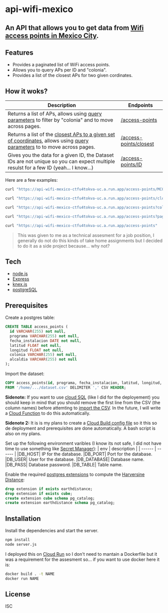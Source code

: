 #  api-wifi-mexico
## An API that allows you to get data from [Wifi access points in Mexico City](https://datos.cdmx.gob.mx/dataset/puntos-de-acceso-wifi-en-la-ciudad-de-mexico).

## Features

- Provides a paginated list of WiFi access points.
- Allows you to query APs per ID and "colonia".
- Provides a list of the closest APs for two given cordinates.

## How it woks?

| Description | Endpoints |
| ------ | ------ |
| Returns a list of APs, allows using [query parameters](https://en.wikipedia.org/wiki/Query_string) to filter by "colonia" and to move across pages. | [/access-points](localhost:8080/access-points) |
| Returns a list of the [closest APs to a given set of coordinates](https://en.wikipedia.org/wiki/Haversine_formula), allows using [query parameters](https://en.wikipedia.org/wiki/Query_string) to to move across pages. | [/access-points/closest](localhost:8080/access-points/closest?latitud=9&longitud=9)|
| Gives you the data for a given ID, the Dataset IDs are not unique so you can expect multiple resulst for a few ID (yeah... I know...)| [/access-points/ID](localhost:8080/access-points/141) |

Here are a few examples:
```sh
curl "https://api-wifi-mexico-ctfu4tokva-uc.a.run.app/access-points/MC00427"
```
```sh
curl "https://api-wifi-mexico-ctfu4tokva-uc.a.run.app/access-points/closest?latitud=19.3185&longitud=-98.96466"
```
```sh
curl "https://api-wifi-mexico-ctfu4tokva-uc.a.run.app/access-points?colonia=IGNACIO%20ZARAGOZA%20I"
```
```sh
curl "https://api-wifi-mexico-ctfu4tokva-uc.a.run.app/access-points?page=27"
```
```sh
curl "https://api-wifi-mexico-ctfu4tokva-uc.a.run.app/access-points"
```
> This was given to me as a technical assesment for a job position, I generally do not do this kinds of take home assignments but I decided to do it as a side project because... why not?

## Tech
- [node.js] 
- [Express]
- [knex.js]
- [postgreSQL]

## Prerequisites

 Create a postgres table:
```SQL
CREATE TABLE access_points (
  id VARCHAR(255) not null,
  programa VARCHAR(255) not null,
  fecha_instalacion DATE not null,
  latitud FLOAT not null,
  longitud FLOAT not null,
  colonia VARCHAR(255) not null,
  alcaldia VARCHAR(255) not null
);
```
Import the dataset:
```SQL
COPY access_points(id, programa, fecha_instalacion, latitud, longitud, colonia, alcaldia) 
FROM '/home/.../dataset.csv' DELIMITER ',' CSV HEADER;
```

**Sidenote:**  If you want to use [cloud SQL](https://cloud.google.com/sql) (like I did for the deployement) you should keep in mind that you should remove the first line from the CSV (the column names) before attemting to [import the CSV](https://cloud.google.com/sql/docs/postgres/import-export/import-export-csv#import_data_from_a_csv_file). In the future, I will write a [Cloud Function](https://cloud.google.com/functions) to do this automatically.

**Sidenote 2:**  It is is my plans to create a [Cloud Build config file](https://cloud.google.com/build/docs/build-config-file-schema) so it this so de deployment and prerequisites are done automatically. A bash script is also on my plans.

Set up the following environment varibles (I know its not safe, I did not have time to use something like [Secret Manager](https://cloud.google.com/secret-manager)):
| env | description |
| ------ | ------ |
|DB_HOST| IP for the database.
|DB_PORT| Port for the database.
|DB_USER| User for the database.
|DB_DATABASE| Database name.
|DB_PASS| Database password.
|DB_TABLE| Table name.

Enable the required [postgres extensions](https://www.postgresql.org/docs/14/earthdistance.html) to compute the  [Harversine Distance](https://en.wikipedia.org/wiki/Haversine_formula):

```SQL
drop extension if exists earthdistance;
drop extension if exists cube;
create extension cube schema pg_catalog;
create extension earthdistance schema pg_catalog;
```
## Installation

Install the dependencies and start the server.
```sh
npm install
node server.js
```
I deployed this on [Cloud Run](https://cloud.google.com/run/docs/quickstarts/build-and-deploy/deploy-nodejs-service#deploy) so I don't need to mantain a Dockerfile but it was a requirement for the assesment so...  if you want to use docker here it is:

```sh
docker build . -t NAME
docker run NAME
```

## License

ISC

   [node.js]: <http://nodejs.org>
   [express]: <http://expressjs.com>
   [knex.js]: <https://knexjs.org>
   [postgreSQL]: <https://www.postgresql.org>

